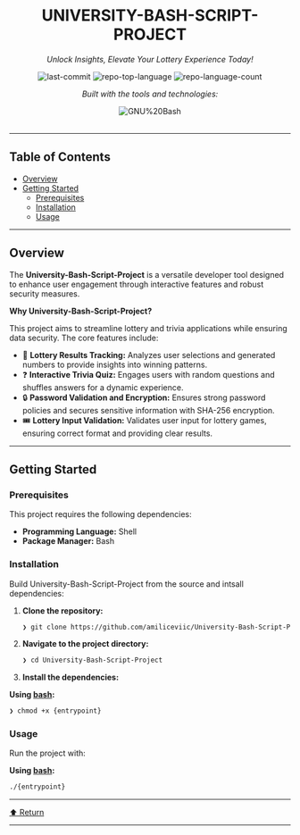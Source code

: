 <div id="top">

<!-- HEADER STYLE: CLASSIC -->
<div align="center">


# UNIVERSITY-BASH-SCRIPT-PROJECT

<em>Unlock Insights, Elevate Your Lottery Experience Today!</em>

<!-- BADGES -->
<img src="https://img.shields.io/github/last-commit/amiliceviic/University-Bash-Script-Project?style=flat&logo=git&logoColor=white&color=0080ff" alt="last-commit">
<img src="https://img.shields.io/github/languages/top/amiliceviic/University-Bash-Script-Project?style=flat&color=0080ff" alt="repo-top-language">
<img src="https://img.shields.io/github/languages/count/amiliceviic/University-Bash-Script-Project?style=flat&color=0080ff" alt="repo-language-count">

<em>Built with the tools and technologies:</em>

<img src="https://img.shields.io/badge/GNU%20Bash-4EAA25.svg?style=flat&logo=GNU-Bash&logoColor=white" alt="GNU%20Bash">

</div>
<br>

---

## Table of Contents

- [Overview](#overview)
- [Getting Started](#getting-started)
    - [Prerequisites](#prerequisites)
    - [Installation](#installation)
    - [Usage](#usage)

---

## Overview

The **University-Bash-Script-Project** is a versatile developer tool designed to enhance user engagement through interactive features and robust security measures.

**Why University-Bash-Script-Project?**

This project aims to streamline lottery and trivia applications while ensuring data security. The core features include:

- 🎲 **Lottery Results Tracking:** Analyzes user selections and generated numbers to provide insights into winning patterns.
- ❓ **Interactive Trivia Quiz:** Engages users with random questions and shuffles answers for a dynamic experience.
- 🔒 **Password Validation and Encryption:** Ensures strong password policies and secures sensitive information with SHA-256 encryption.
- 🎟️ **Lottery Input Validation:** Validates user input for lottery games, ensuring correct format and providing clear results.

---

## Getting Started

### Prerequisites

This project requires the following dependencies:

- **Programming Language:** Shell
- **Package Manager:** Bash

### Installation

Build University-Bash-Script-Project from the source and intsall dependencies:

1. **Clone the repository:**

    ```sh
    ❯ git clone https://github.com/amiliceviic/University-Bash-Script-Project
    ```

2. **Navigate to the project directory:**

    ```sh
    ❯ cd University-Bash-Script-Project
    ```

3. **Install the dependencies:**

**Using [bash](https://www.gnu.org/software/bash/):**

```sh
❯ chmod +x {entrypoint}
```

### Usage

Run the project with:

**Using [bash](https://www.gnu.org/software/bash/):**

```sh
./{entrypoint}
```

---

<div align="left"><a href="#top">⬆ Return</a></div>

---

